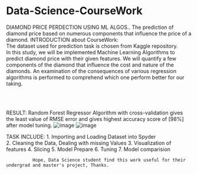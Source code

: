 # Data-Science-CourseWork
DIAMOND PRICE PERDECTION USING ML ALGOS..
The prediction of diamond price based on numerous components that influence the price of a diamond.
INTRODUCTION about CourseWork:
<BR>
The dataset used for prediction task is chosen from  Kaggle repository. 
  <BR>
In this study, we will be implemented Machine Learning Algorithms to predict diamond price with their given features.
We will quantify a few components of the diamond that influence the cost and nature of the diamonds.
An examination of the consequences of various regression algorithms is performed to comprehend which one perform better for our taking.
    
<BR>
<BR>

RESULT: Random Forest Regressor Algorithm with cross-validation gives the least value of RMSE error and gives highest accuracy score of [98%] after model tuning.
![image](https://user-images.githubusercontent.com/103975775/173254990-8e6a00c4-7c6b-4a75-8f95-7e81e9404baf.png)
![image](https://user-images.githubusercontent.com/103975775/173255004-fa5ce7b1-7a07-4415-af6d-6d2a001c2ad3.png)



TASK INCLUDE: 1. Importing and Loading Dataset into Spyder  
              2. Cleaning the Data, Dealing with missing Values
              3. Visualization of features
              4. Slicing 
              5. Model Prepare 
              6. Tuning
              7. Model comparision
              
              Hope, Data Science student find this work useful for their undergrad and master's project, Thanks.
